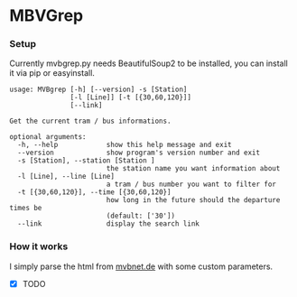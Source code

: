 # MBVGrep

### Setup

Currently mvbgrep.py needs BeautifulSoup2 to be installed, you can install it via pip or easyinstall.  

~~~
usage: MVBgrep [-h] [--version] -s [Station]
               [-l [Line]] [-t [{30,60,120}]]
               [--link]

Get the current tram / bus informations.

optional arguments:
  -h, --help            show this help message and exit
  --version             show program's version number and exit
  -s [Station], --station [Station ]
                        the station name you want information about
  -l [Line], --line [Line]
                        a tram / bus number you want to filter for
  -t [{30,60,120}], --time [{30,60,120}]
                        how long in the future should the departure times be
                        (default: ['30'])
  --link                display the search link
~~~

### How it works

I simply parse the html from [mvbnet.de](http://www.movi.de/mvb/fgi2/index.php) with some custom parameters.  
 - [x] TODO
